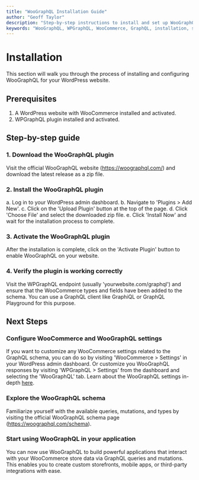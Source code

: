 ```yaml
---
title: "WooGraphQL Installation Guide"
author: "Geoff Taylor"
description: "Step-by-step instructions to install and set up WooGraphQL, the WPGraphQL extension that integrates WooCommerce with GraphQL for headless e-commerce solutions."
keywords: "WooGraphQL, WPGraphQL, WooCommerce, GraphQL, installation, setup, headless e-commerce"
---
```


# Installation

This section will walk you through the process of installing and configuring WooGraphQL for your WordPress website.

## Prerequisites

1. A WordPress website with WooCommerce installed and activated.
2. WPGraphQL plugin installed and activated.

## Step-by-step guide

### 1. Download the WooGraphQL plugin

Visit the official WooGraphQL website (https://woographql.com/) and download the latest release as a zip file.

### 2. Install the WooGraphQL plugin

a. Log in to your WordPress admin dashboard.
b. Navigate to 'Plugins > Add New'.
c. Click on the 'Upload Plugin' button at the top of the page.
d. Click 'Choose File' and select the downloaded zip file.
e. Click 'Install Now' and wait for the installation process to complete.

### 3. Activate the WooGraphQL plugin

After the installation is complete, click on the 'Activate Plugin' button to enable WooGraphQL on your website.

### 4. Verify the plugin is working correctly

Visit the WPGraphQL endpoint (usually 'yourwebsite.com/graphql') and ensure that the WooCommerce types and fields have been added to the schema. You can use a GraphQL client like GraphiQL or GraphQL Playground for this purpose.

## Next Steps

### Configure WooCommerce and WooGraphQL settings

If you want to customize any WooCommerce settings related to the GraphQL schema, you can do so by visiting 'WooCommerce > Settings' in your WordPress admin dashboard. Or customize you WooGraphQL responses by visiting 'WPGraphQL > Settings' from the dashboard and selecting the 'WooGraphQL' tab. Learn about the WooGraphQL settings in-depth [here](settings.md).

### Explore the WooGraphQL schema

Familiarize yourself with the available queries, mutations, and types by visiting the official WooGraphQL schema page (https://woographql.com/schema).

### Start using WooGraphQL in your application

You can now use WooGraphQL to build powerful applications that interact with your WooCommerce store data via GraphQL queries and mutations. This enables you to create custom storefronts, mobile apps, or third-party integrations with ease.
